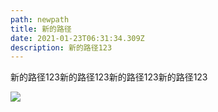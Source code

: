```yaml
---
path: newpath
title: 新的路径
date: 2021-01-23T06:31:34.309Z
description: 新的路径123
---
```

新的路径123新的路径123新的路径123新的路径123

![](models.jpg)